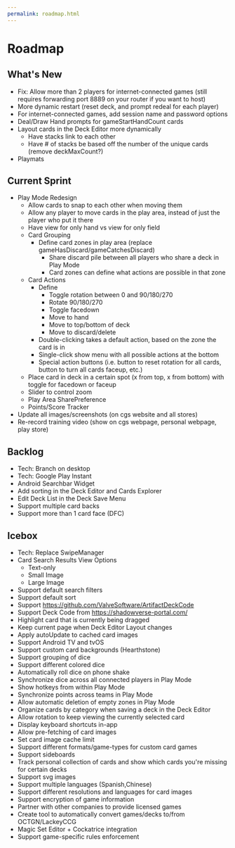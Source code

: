 ```yaml
---
permalink: roadmap.html
---
```


# Roadmap

## What's New
- Fix: Allow more than 2 players for internet-connected games (still requires forwarding port 8889 on your router if you want to host)
- More dynamic restart (reset deck, and prompt redeal for each player)
- For internet-connected games, add session name and password options
- Deal/Draw Hand prompts for gameStartHandCount cards
- Layout cards in the Deck Editor more dynamically
  - Have stacks link to each other
  - Have # of stacks be based off the number of the unique cards (remove deckMaxCount?)
- Playmats

## Current Sprint
- Play Mode Redesign
  - Allow cards to snap to each other when moving them
  - Allow any player to move cards in the play area, instead of just the player who put it there
  - Have view for only hand vs view for only field
  - Card Grouping
    - Define card zones in play area (replace gameHasDiscard/gameCatchesDiscard)
      - Share discard pile between all players who share a deck in Play Mode
      - Card zones can define what actions are possible in that zone
  - Card Actions
    - Define
      - Toggle rotation between 0 and 90/180/270
      - Rotate 90/180/270
      - Toggle facedown
      - Move to hand
      - Move to top/bottom of deck
      - Move to discard/delete
    - Double-clicking takes a default action, based on the zone the card is in
    - Single-click show menu with all possible actions at the bottom
    - Special action buttons (i.e. button to reset rotation for all cards, button to turn all cards faceup, etc.)
  - Place card in deck in a certain spot (x from top, x from bottom) with toggle for facedown or faceup
  - Slider to control zoom
  - Play Area SharePreference
  - Points/Score Tracker
- Update all images/screenshots (on cgs website and all stores)
- Re-record training video (show on cgs webpage, personal webpage, play store)

## Backlog
- Tech: Branch on desktop
- Tech: Google Play Instant
- Android Searchbar Widget
- Add sorting in the Deck Editor and Cards Explorer
- Edit Deck List in the Deck Save Menu
- Support multiple card backs
- Support more than 1 card face (DFC)

## Icebox
- Tech: Replace SwipeManager
- Card Search Results View Options
  - Text-only
  - Small Image
  - Large Image
- Support default search filters
- Support default sort
- Support https://github.com/ValveSoftware/ArtifactDeckCode
- Support Deck Code from https://shadowverse-portal.com/
- Highlight card that is currently being dragged
- Keep current page when Deck Editor Layout changes
- Apply autoUpdate to cached card images
- Support Android TV and tvOS
- Support custom card backgrounds (Hearthstone)
- Support grouping of dice
- Support different colored dice
- Automatically roll dice on phone shake
- Synchronize dice across all connected players in Play Mode
- Show hotkeys from within Play Mode
- Synchronize points across teams in Play Mode
- Allow automatic deletion of empty zones in Play Mode
- Organize cards by category when saving a deck in the Deck Editor
- Allow rotation to keep viewing the currently selected card
- Display keyboard shortcuts in-app
- Allow pre-fetching of card images
- Set card image cache limit
- Support different formats/game-types for custom card games
- Support sideboards
- Track personal collection of cards and show which cards you're missing for certain decks
- Support svg images
- Support multiple languages (Spanish,Chinese)
- Support different resolutions and languages for card images
- Support encryption of game information
- Partner with other companies to provide licensed games
- Create tool to automatically convert games/decks to/from OCTGN/LackeyCCG
- Magic Set Editor + Cockatrice integration
- Support game-specific rules enforcement

